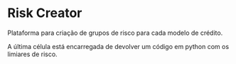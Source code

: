 # Risk Creator #

Plataforma para criação de grupos de risco para cada modelo de crédito.

A última célula está encarregada de devolver um código em python com os limiares de risco.